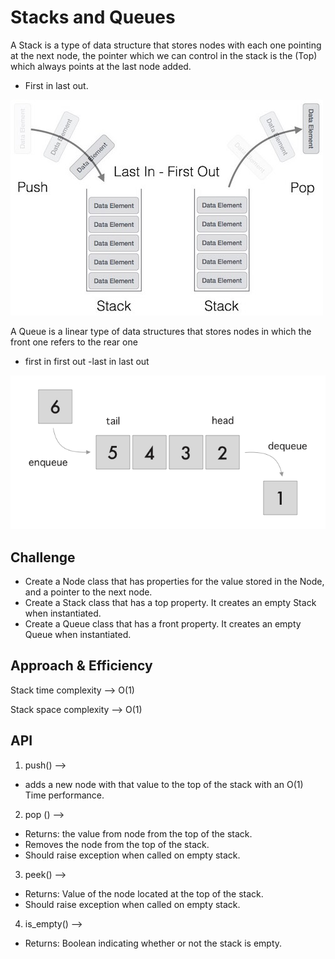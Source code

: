 # Stacks and Queues
A Stack is a type of data structure that stores nodes with each one pointing at the next node, the pointer which we can control in the stack is the (Top) which always points at the last node added.
- First in last out.

![](./stacks-queue/stack.jpg)

A Queue is a linear type of data structures that stores nodes in which the front one refers to the rear one
- first in first out
-last in last out

![](./stacks-queue/queue.png)


## Challenge
- Create a Node class that has properties for the value stored in the Node, and a pointer to the next node.
- Create a Stack class that has a top property. It creates an empty Stack when instantiated.
- Create a Queue class that has a front property. It creates an empty Queue when instantiated.


## Approach & Efficiency

Stack time complexity --> O(1)

Stack space complexity --> O(1)


## API
1. push() --> 
- adds a new node with that value to the top of the stack with an O(1) Time performance.

2. pop () --> 
- Returns: the value from node from the top of the stack.
- Removes the node from the top of the stack.
- Should raise exception when called on empty stack.

3. peek() --> 
- Returns: Value of the node located at the top of the stack.
- Should raise exception when called on empty stack.

4. is_empty() -->
- Returns: Boolean indicating whether or not the stack is empty.
